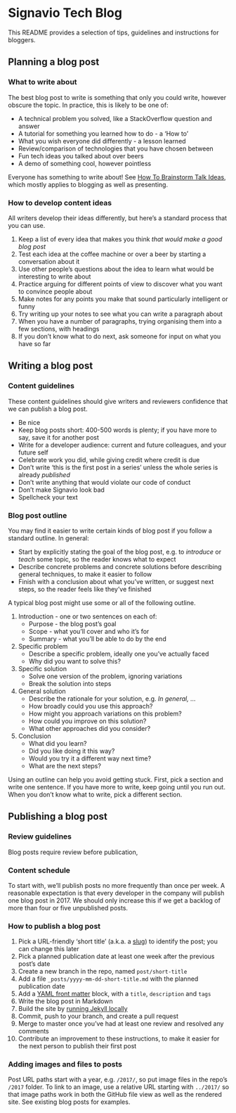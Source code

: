 # Signavio Tech Blog

This README provides a selection of tips, guidelines and instructions for bloggers.

## Planning a blog post

### What to write about

The best blog post to write is something that only you could write, however obscure the topic.
In practice, this is likely to be one of:

* A technical problem you solved, like a StackOverflow question and answer
* A tutorial for something you learned how to do - a ‘How to’
* What you wish everyone did differently - a lesson learned
* Review/comparison of technologies that you have chosen between
* Fun tech ideas you talked about over beers
* A demo of something cool, however pointless

Everyone has something to write about!
See [How To Brainstorm Talk Ideas](http://missgeeky.com/2016/11/21/how-to-brainstorm-talk-ideas/), which mostly applies to blogging as well as presenting.

### How to develop content ideas

All writers develop their ideas differently, but here’s a standard process that you can use.

1. Keep a list of every idea that makes you think _that would make a good blog post_
2. Test each idea at the coffee machine or over a beer by starting a conversation about it
3. Use other people’s questions about the idea to learn what would be interesting to write about
4. Practice arguing for different points of view to discover what you want to convince people about
5. Make notes for any points you make that sound particularly intelligent or funny
6. Try writing up your notes to see what you can write a paragraph about
7. When you have a number of paragraphs, trying organising them into a few sections, with headings
8. If you don’t know what to do next, ask someone for input on what you have so far

## Writing a blog post

### Content guidelines

These content guidelines should give writers and reviewers confidence that we can publish a blog post.

* Be nice
* Keep blog posts short: 400-500 words is plenty; if you have more to say, save it for another post
* Write for a developer audience: current and future colleagues, and your future self
* Celebrate work you did, while giving credit where credit is due
* Don’t write ‘this is the first post in a series’ unless the whole series is already _published_
* Don’t write anything that would violate our code of conduct
* Don’t make Signavio look bad
* Spellcheck your text

### Blog post outline

You may find it easier to write certain kinds of blog post if you follow a standard outline.
In general:

* Start by explicitly stating the goal of the blog post, e.g. to _introduce_ or _teach_ some topic, so the reader knows what to expect
* Describe concrete problems and concrete solutions before describing general techniques, to make it easier to follow
* Finish with a conclusion about what you’ve written, or suggest next steps, so the reader feels like they’ve finished

A typical blog post might use some or all of the following outline.

1. Introduction - one or two sentences on each of:
   * Purpose - the blog post’s goal
   * Scope - what you’ll cover and who it’s for
   * Summary - what you’ll be able to do by the end
2. Specific problem
   * Describe a specific problem, ideally one you’ve actually faced
   * Why did you want to solve this?
3. Specific solution
   * Solve one version of the problem, ignoring variations
   * Break the solution into steps
4. General solution
   * Describe the rationale for your solution, e.g. _In general, …_
   * How broadly could you use this approach?
   * How might you approach variations on this problem?
   * How could you improve on this solution?
   * What other approaches did you consider?
5. Conclusion
   * What did you learn?
   * Did you like doing it this way?
   * Would you try it a different way next time?
   * What are the next steps?

Using an outline can help you avoid getting stuck.
First, pick a section and write one sentence.
If you have more to write, keep going until you run out.
When you don’t know what to write, pick a different section.

## Publishing a blog post

### Review guidelines

Blog posts require review before publication,

### Content schedule

To start with, we’ll publish posts no more frequently than once per week.
A reasonable expectation is that every developer in the company will publish one blog post in 2017.
We should only increase this if we get a backlog of more than four or five unpublished posts.

### How to publish a blog post

1. Pick a URL-friendly ‘short title’ (a.k.a. a [slug](https://john.do/post-slugs/)) to identify the post; you can change this later
1. Pick a planned publication date at least one week after the previous post’s date
1. Create a new branch in the repo, named `post/short-title`
1. Add a file `_posts/yyyy-mm-dd-short-title.md` with the planned publication date
1. Add a [YAML front matter](https://jekyllrb.com/docs/frontmatter/) block, with a `title`, `description` and `tags`
1. Write the blog post in Markdown
1. Build the site by [running Jekyll locally](https://help.github.com/articles/setting-up-your-github-pages-site-locally-with-jekyll/)
1. Commit, push to your branch, and create a pull request
1. Merge to master once you’ve had at least one review and resolved any comments
1. Contribute an improvement to these instructions, to make it easier for the next person to publish their first post

### Adding images and files to posts

Post URL paths start with a year, e.g. `/2017/`, so put image files in the repo’s `/2017` folder.
To link to an image, use a relative URL starting with `../2017/` so that image paths work in both the GitHub file view as well as the rendered site.
See existing blog posts for examples.
